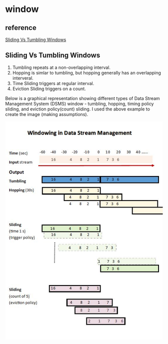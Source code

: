 # window

## reference

[Sliding Vs Tumbling Windows](https://stackoverflow.com/questions/12602368/sliding-vs-tumbling-windows)

## Sliding Vs Tumbling Windows 

1. Tumbling repeats at a non-overlapping interval.
2. Hopping is simlar to tumbling, but hopping generally has an overlapping interveral.
3. Time Sliding triggers at regular interval.
4. Eviction Sliding triggers on a count.

Below is a graphical representation showing different types of Data Stream Management System (DSMS) window - tumbling, hopping, timing policy sliding, and eviction policy(count) sliding. I used the above example to create the image (making assumptions).

![mm06A](./mm06A.jpeg)
